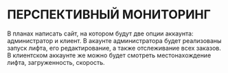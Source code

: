 # ПЕРСПЕКТИВНЫЙ МОНИТОРИНГ

В планах написать сайт, на котором будут две опции аккаунта: администратор и клиент. В акаунте администратора будет реализованы запуск лифта, его редактирование, а также отслеживание всех заказов. В клиентском аккаунте же можно будет смотреть местонахождение лифта, загруженность, скорость.
